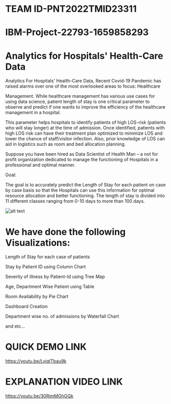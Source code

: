 # TEAM ID-PNT2022TMID23311
# IBM-Project-22793-1659858293

# Analytics for Hospitals' Health-Care Data
Analytics For Hospitals' Health-Care Data,
Recent Covid-19 Pandemic has raised alarms over one of the most overlooked areas to focus: Healthcare


Management. While healthcare management has various use cases for using data science, patient length of stay is one critical parameter to observe and predict if one wants to improve the efficiency of the healthcare management in a hospital.


This parameter helps hospitals to identify patients of high LOS-risk (patients who will stay longer) at the time of admission. Once identified, patients with high LOS risk can have their treatment plan optimized to minimize LOS and lower the chance of staff/visitor infection. Also, prior knowledge of LOS can aid in logistics such as room and bed allocation planning.


Suppose you have been hired as Data Scientist of Health Man – a not for profit organization dedicated to manage the functioning of Hospitals in a professional and optimal manner.


Goal:

 

The goal is to accurately predict the Length of Stay for each patient on case by case basis so that the Hospitals can use this information for optimal resource allocation and better functioning. The length of stay is divided into 11 different classes ranging from 0-10 days to more than 100 days.

![alt text](https://media.giphy.com/media/l0HlN9x6QpEhF3Oqk/giphy.gif)


# We have done the following Visualizations:
Length of Stay for each case of patients

Stay by Patient ID using Column Chart

Severity of illness by Patient-Id using Tree Map

Age, Department Wise Patient using Table

Room Availability by Pie Chart

Dashboard Creation

Department wise no. of admissions by Waterfall Chart

and etc...

# QUICK DEMO LINK
https://youtu.be/LyiqITbau9k

# EXPLANATION VIDEO LINK
https://youtu.be/30RimMGhGQk
